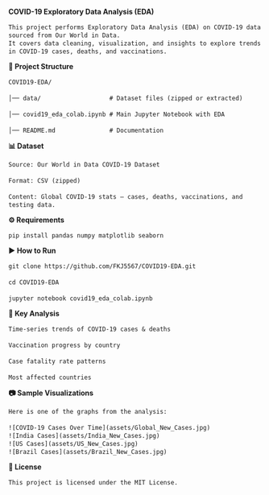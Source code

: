 **COVID-19 Exploratory Data Analysis (EDA)**

    This project performs Exploratory Data Analysis (EDA) on COVID-19 data sourced from Our World in Data.
    It covers data cleaning, visualization, and insights to explore trends in COVID-19 cases, deaths, and vaccinations.


**📂 Project Structure**

    COVID19-EDA/

    │── data/                   # Dataset files (zipped or extracted)

    │── covid19_eda_colab.ipynb # Main Jupyter Notebook with EDA

    │── README.md               # Documentation


**📊 Dataset**

    Source: Our World in Data COVID-19 Dataset

    Format: CSV (zipped)

    Content: Global COVID-19 stats — cases, deaths, vaccinations, and testing data.


**⚙️ Requirements**

    pip install pandas numpy matplotlib seaborn


**▶️ How to Run**

    git clone https://github.com/FKJ5567/COVID19-EDA.git

    cd COVID19-EDA

    jupyter notebook covid19_eda_colab.ipynb


**📌 Key Analysis**

    Time-series trends of COVID-19 cases & deaths

    Vaccination progress by country

    Case fatality rate patterns

    Most affected countries


**📷 Sample Visualizations**

    Here is one of the graphs from the analysis:

    ![COVID-19 Cases Over Time](assets/Global_New_Cases.jpg)
    ![India Cases](assets/India_New_Cases.jpg)
    ![US Cases](assets/US_New_Cases.jpg)
    ![Brazil Cases](assets/Brazil_New_Cases.jpg)


**📜 License**

    This project is licensed under the MIT License.
